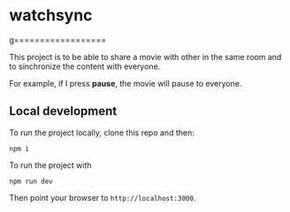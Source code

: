 # watchsync
g==================

This project is to be able to share a movie with other in the same room and to sinchronize the content with everyone.

For example, if I press **pause**, the movie will pause to everyone.

## Local development
To run the project locally, clone this repo and then:

```
npm i
```

To run the project with

```
npm run dev
```

Then point your browser to `http://localhost:3000`.
